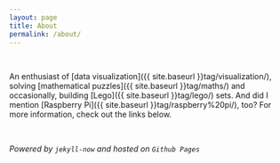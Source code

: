 ```yaml
---
layout: page
title: About
permalink: /about/
---
```


<br>

An enthusiast of [data visualization]({{ site.baseurl }}tag/visualization/), solving [mathematical puzzles]({{ site.baseurl }}tag/maths/) and occasionally, building [Lego]({{ site.baseurl }}tag/lego/) sets. And did I mention [Raspberry Pi]({{ site.baseurl }}tag/raspberry%20pi/), too? For more information, check out the links below.

<br>

_Powered by `jekyll-now` and hosted on `Github Pages`_

